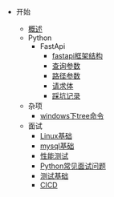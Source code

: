 - 开始

    - [概述](/README.md)
    - Python
        - FastApi
            - [fastapi框架结构](/python/fastapi/fastapi框架结构.md)
            - [查询参数](/python/fastapi/查询参数.md)
            - [路径参数](/python/fastapi/路径参数.md)
            - [请求体](/python/fastapi/请求体.md)
            - [踩坑记录](/python/fastapi/踩坑记录.md)
    - 杂项
        - [windows下tree命令](/misc/windows下tree命令.md)
    - 面试
        - [Linux基础](/misc/testing/Linux基础.md)
        - [mysql基础](/misc/testing/mysql基础.md)
        - [性能测试](/misc/testing/性能测试.md)
        - [Python常见面试问题](/misc/testing/Python常见面试问题.md)
        - [测试基础](/misc/testing/测试基础.md)
        - [CICD](/misc/testing/CICD.md)
